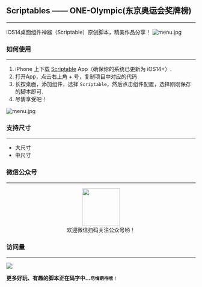## Scriptables —— ONE-Olympic(东京奥运会奖牌榜)
---
iOS14桌面组件神器（Scriptable）原创脚本，精美作品分享！
![menu.jpg](https://i.loli.net/2021/07/24/sfr1aeEKlyRnIu4.jpg)



### 如何使用
---
1. iPhone 上下载 [Scriptable](https://apps.apple.com/cn/app/scriptable/id1405459188) App（确保你的系统已更新为 iOS14+）. 
2. 打开App，点击右上角 + 号，复制项目中对应的代码  
3. 长按桌面，添加组件，选择 `Scriptable`，然后点击组件配置，选择刚刚保存的脚本即可.
4. 尽情享受吧！   

![menu.jpg](https://shop.io.mi-img.com/app/shop/img?id=shop_2633f187a80f14a861acabba8963a8d8.jpeg)


### 支持尺寸
---
* 大尺寸
* 中尺寸



### 微信公众号
--- 
<center>
    <img src="https://s2.ax1x.com/2019/12/28/lemBSf.png" style="width: 100px;">
</center>

<center>欢迎微信扫码关注公众号哟！</center>


### 访问量
---
![](http://profile-counter.glitch.me/nicolasking007/count.svg)

**更多好玩、有趣的脚本正在码字中...`尽情期待哦！`**